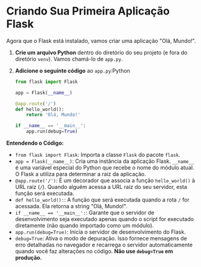 # Criando Sua Primeira Aplicação Flask
Agora que o Flask está instalado, vamos criar uma aplicação "Olá, Mundo!".

1. **Crie um arquivo Python** dentro do diretório do seu projeto (e fora do diretório `venv`). Vamos chamá-lo de `app.py`.
2. **Adicione o seguinte código** ao `app.py`:Python
    
    ```python
    from flask import Flask
    
    app = Flask(__name__)
    
    @app.route('/')
    def hello_world():
        return 'Olá, Mundo!'
    
    if __name__ == '__main__':
        app.run(debug=True)
    ```

**Entendendo o Código:**
- `from flask import Flask`: Importa a classe `Flask` do pacote `flask`.
- `app = Flask(__name__)`: Cria uma instância da aplicação Flask. `__name__` é uma variável especial do Python que recebe o nome do módulo atual. O Flask a utiliza para determinar a raiz da aplicação.
- `@app.route('/')`: É um decorador que associa a função `hello_world()` à URL raiz (`/`). Quando alguém acessa a URL raiz do seu servidor, esta função será executada.
- `def hello_world():`: A função que será executada quando a rota `/` for acessada. Ela retorna a string "Olá, Mundo!".
- `if __name__ == '__main__':`: Garante que o servidor de desenvolvimento seja executado apenas quando o script for executado diretamente (não quando importado como um módulo).
- `app.run(debug=True)`: Inicia o servidor de desenvolvimento do Flask.
- `debug=True`: Ativa o modo de depuração. Isso fornece mensagens de erro detalhadas no navegador e recarrega o servidor automaticamente quando você faz alterações no código. **Não use `debug=True` em produção.**